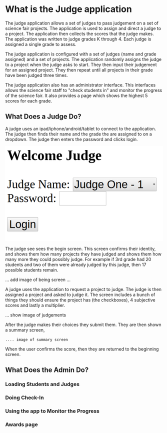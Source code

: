 
# What is the Judge application

The judge application allows a set of judges to pass judgement on a set of science fair projects.    The application
is used to assign and direct a judge to a project.  The application then collects the scores that the judge makes.
The application was written to judge grades K through 4.
Each judge is assigned a single grade to assess.

The judge application is configured with a set of judges (name and grade assigned) and a set of projects.  The application
randomly assigns the judge to a project when the judge asks to start. They then input their judgement for an assigned
project.   They then repeat until all projects in their grade have been judged three times.

The judge application also has an administrator interface.   This interfaces allows the science fair staff to "check
students in" and monitor the progress of the science fair.  It also provides
a page which shows the highest 5 scores for each grade.

## What Does a Judge Do?

A judge uses an ipad/iphone/android/tablet to connect to the application.  The judge then finds their name and the grade
the are assigned to on a dropdown.   The judge then enters the password and clicks login.

![Login screen](img/login.png)

The judge see sees the begin screen.    This screen confirms their identity, and shows them how many projects they
   have judged and shows them how many more they could possibly judge.   For example if 3rd grade had 20 students and
   two of them were already judged by this judge, then 17 possible students remain.

... add image of being screen ...


A judge uses the application to request a project to judge.   The judge is then assigned a project and asked to judge it.
The screen includes a bunch of things they should ensure the project has (the checkboxes), 4 subjective scores and
lastly a multiplier.

... show image of judgements

After the judge makes their choices they submit them.   They are then shown a summary screen,

    .... image of summary screen


When the user confirms the score, then they are returned to the beginning screen.

## What Does the Admin Do?

### Loading Students and Judges

### Doing Check-In

### Using the app to Monitor the Progress

### Awards page
